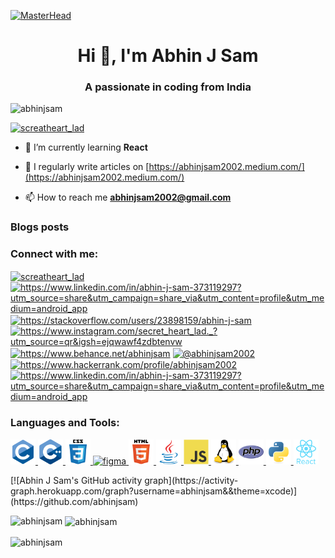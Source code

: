 [![MasterHead](https://firebasestorage.googleapis.com/v0/b/flexi-coding.appspot.com/o/dempgi7-520f8d5f-63d4-4453-8822-dbc149ae27f8.gif?alt=media&token=91c0c7b2-93c3-4029-b011-1a8703c5730d)](https://rishavchanda.io)
<h1 align="center">Hi 👋, I'm Abhin J Sam</h1>
<h3 align="center">A passionate in coding from India</h3>

<p align="left"> <img src="https://komarev.com/ghpvc/?username=abhinjsam&label=Profile%20views&color=0e75b6&style=flat" alt="abhinjsam" /> </p>

<p align="left"> <a href="https://twitter.com/screatheart_lad" target="blank"><img src="https://img.shields.io/twitter/follow/screatheart_lad?logo=twitter&style=for-the-badge" alt="screatheart_lad" /></a> </p>

- 🌱 I’m currently learning **React**

- 📝 I regularly write articles on [https://abhinjsam2002.medium.com/](https://abhinjsam2002.medium.com/)

- 📫 How to reach me **abhinjsam2002@gmail.com**

### Blogs posts
<!-- BLOG-POST-LIST:START -->
<!-- BLOG-POST-LIST:END -->

<h3 align="left">Connect with me:</h3>
<p align="left">
<a href="https://twitter.com/screatheart_lad" target="blank"><img align="center" src="https://raw.githubusercontent.com/rahuldkjain/github-profile-readme-generator/master/src/images/icons/Social/twitter.svg" alt="screatheart_lad" height="30" width="40" /></a>
<a href="https://linkedin.com/in/https://www.linkedin.com/in/abhin-j-sam-373119297?utm_source=share&utm_campaign=share_via&utm_content=profile&utm_medium=android_app" target="blank"><img align="center" src="https://raw.githubusercontent.com/rahuldkjain/github-profile-readme-generator/master/src/images/icons/Social/linked-in-alt.svg" alt="https://www.linkedin.com/in/abhin-j-sam-373119297?utm_source=share&utm_campaign=share_via&utm_content=profile&utm_medium=android_app" height="30" width="40" /></a>
<a href="https://stackoverflow.com/users/https://stackoverflow.com/users/23898159/abhin-j-sam" target="blank"><img align="center" src="https://raw.githubusercontent.com/rahuldkjain/github-profile-readme-generator/master/src/images/icons/Social/stack-overflow.svg" alt="https://stackoverflow.com/users/23898159/abhin-j-sam" height="30" width="40" /></a>
<a href="https://instagram.com/https://www.instagram.com/secret_heart_lad._?utm_source=qr&igsh=ejqwawf4zdbtenvw" target="blank"><img align="center" src="https://raw.githubusercontent.com/rahuldkjain/github-profile-readme-generator/master/src/images/icons/Social/instagram.svg" alt="https://www.instagram.com/secret_heart_lad._?utm_source=qr&igsh=ejqwawf4zdbtenvw" height="30" width="40" /></a>
<a href="https://www.behance.net/https://www.behance.net/abhinjsam" target="blank"><img align="center" src="https://raw.githubusercontent.com/rahuldkjain/github-profile-readme-generator/master/src/images/icons/Social/behance.svg" alt="https://www.behance.net/abhinjsam" height="30" width="40" /></a>
<a href="https://medium.com/@abhinjsam2002" target="blank"><img align="center" src="https://raw.githubusercontent.com/rahuldkjain/github-profile-readme-generator/master/src/images/icons/Social/medium.svg" alt="@abhinjsam2002" height="30" width="40" /></a>
<a href="https://www.hackerrank.com/https://www.hackerrank.com/profile/abhinjsam2002" target="blank"><img align="center" src="https://raw.githubusercontent.com/rahuldkjain/github-profile-readme-generator/master/src/images/icons/Social/hackerrank.svg" alt="https://www.hackerrank.com/profile/abhinjsam2002" height="30" width="40" /></a>
<a href="/https://www.linkedin.com/in/abhin-j-sam-373119297?utm_source=share&utm_campaign=share_via&utm_content=profile&utm_medium=android_app" target="blank"><img align="center" src="https://raw.githubusercontent.com/rahuldkjain/github-profile-readme-generator/master/src/images/icons/Social/rss.svg" alt="https://www.linkedin.com/in/abhin-j-sam-373119297?utm_source=share&utm_campaign=share_via&utm_content=profile&utm_medium=android_app" height="30" width="40" /></a>
</p>

<h3 align="left">Languages and Tools:</h3>
<p align="left"> <a href="https://www.cprogramming.com/" target="_blank" rel="noreferrer"> <img src="https://raw.githubusercontent.com/devicons/devicon/master/icons/c/c-original.svg" alt="c" width="40" height="40"/> </a> <a href="https://www.w3schools.com/cpp/" target="_blank" rel="noreferrer"> <img src="https://raw.githubusercontent.com/devicons/devicon/master/icons/cplusplus/cplusplus-original.svg" alt="cplusplus" width="40" height="40"/> </a> <a href="https://www.w3schools.com/css/" target="_blank" rel="noreferrer"> <img src="https://raw.githubusercontent.com/devicons/devicon/master/icons/css3/css3-original-wordmark.svg" alt="css3" width="40" height="40"/> </a> <a href="https://www.figma.com/" target="_blank" rel="noreferrer"> <img src="https://www.vectorlogo.zone/logos/figma/figma-icon.svg" alt="figma" width="40" height="40"/> </a> <a href="https://www.w3.org/html/" target="_blank" rel="noreferrer"> <img src="https://raw.githubusercontent.com/devicons/devicon/master/icons/html5/html5-original-wordmark.svg" alt="html5" width="40" height="40"/> </a> <a href="https://www.java.com" target="_blank" rel="noreferrer"> <img src="https://raw.githubusercontent.com/devicons/devicon/master/icons/java/java-original.svg" alt="java" width="40" height="40"/> </a> <a href="https://developer.mozilla.org/en-US/docs/Web/JavaScript" target="_blank" rel="noreferrer"> <img src="https://raw.githubusercontent.com/devicons/devicon/master/icons/javascript/javascript-original.svg" alt="javascript" width="40" height="40"/> </a> <a href="https://www.linux.org/" target="_blank" rel="noreferrer"> <img src="https://raw.githubusercontent.com/devicons/devicon/master/icons/linux/linux-original.svg" alt="linux" width="40" height="40"/> </a> <a href="https://www.php.net" target="_blank" rel="noreferrer"> <img src="https://raw.githubusercontent.com/devicons/devicon/master/icons/php/php-original.svg" alt="php" width="40" height="40"/> </a> <a href="https://www.python.org" target="_blank" rel="noreferrer"> <img src="https://raw.githubusercontent.com/devicons/devicon/master/icons/python/python-original.svg" alt="python" width="40" height="40"/> </a> <a href="https://reactjs.org/" target="_blank" rel="noreferrer"> <img src="https://raw.githubusercontent.com/devicons/devicon/master/icons/react/react-original-wordmark.svg" alt="react" width="40" height="40"/> </a> </p>
[![Abhin J Sam's GitHub activity graph](https://activity-graph.herokuapp.com/graph?username=abhinjsam&&theme=xcode)](https://github.com/abhinjsam)
<p><img align="left" src="https://github-readme-stats.vercel.app/api/top-langs?username=abhinjsam&show_icons=true&locale=en&layout=compact&theme=tokyonight" alt="abhinjsam" /></p>

<p>&nbsp;<img align="center" src="https://github-readme-stats.vercel.app/api?username=abhinjsam&show_icons=true&locale=en&theme=tokyonight" alt="abhinjsam" /></p>

<p><img align="center" src="https://github-readme-streak-stats.herokuapp.com/?user=abhinjsam&&theme=tokyonight" alt="abhinjsam" /></p>
